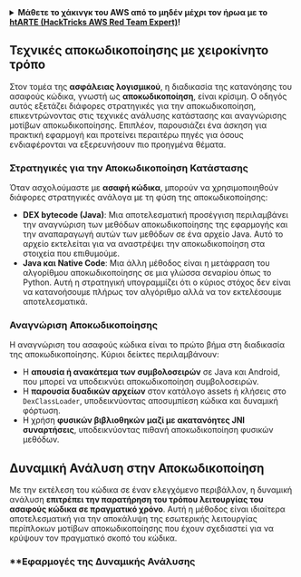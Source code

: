 <details>

<summary><strong>Μάθετε το χάκινγκ του AWS από το μηδέν μέχρι τον ήρωα με το</strong> <a href="https://training.hacktricks.xyz/courses/arte"><strong>htARTE (HackTricks AWS Red Team Expert)</strong></a><strong>!</strong></summary>

Άλλοι τρόποι για να υποστηρίξετε το HackTricks:

* Εάν θέλετε να δείτε την **εταιρεία σας να διαφημίζεται στο HackTricks** ή να **κατεβάσετε το HackTricks σε μορφή PDF** ελέγξτε τα [**ΣΧΕΔΙΑ ΣΥΝΔΡΟΜΗΣ**](https://github.com/sponsors/carlospolop)!
* Αποκτήστε το [**επίσημο PEASS & HackTricks swag**](https://peass.creator-spring.com)
* Ανακαλύψτε [**την Οικογένεια PEASS**](https://opensea.io/collection/the-peass-family), τη συλλογή μας από αποκλειστικά [**NFTs**](https://opensea.io/collection/the-peass-family)
* **Εγγραφείτε στη** 💬 [**ομάδα Discord**](https://discord.gg/hRep4RUj7f) ή στη [**ομάδα telegram**](https://t.me/peass) ή **ακολουθήστε** μας στο **Twitter** 🐦 [**@carlospolopm**](https://twitter.com/hacktricks_live)**.**
* **Μοιραστείτε τα χάκινγκ κόλπα σας υποβάλλοντας PRs στα** [**HackTricks**](https://github.com/carlospolop/hacktricks) και [**HackTricks Cloud**](https://github.com/carlospolop/hacktricks-cloud) αποθετήρια του github.

</details>

## Τεχνικές **αποκωδικοποίησης με χειροκίνητο τρόπο**

Στον τομέα της **ασφάλειας λογισμικού**, η διαδικασία της κατανόησης του ασαφούς κώδικα, γνωστή ως **αποκωδικοποίηση**, είναι κρίσιμη. Ο οδηγός αυτός εξετάζει διάφορες στρατηγικές για την αποκωδικοποίηση, επικεντρώνοντας στις τεχνικές ανάλυσης κατάστασης και αναγνώρισης μοτίβων αποκωδικοποίησης. Επιπλέον, παρουσιάζει ένα άσκηση για πρακτική εφαρμογή και προτείνει περαιτέρω πηγές για όσους ενδιαφέρονται να εξερευνήσουν πιο προηγμένα θέματα.

### **Στρατηγικές για την Αποκωδικοποίηση Κατάστασης**

Όταν ασχολούμαστε με **ασαφή κώδικα**, μπορούν να χρησιμοποιηθούν διάφορες στρατηγικές ανάλογα με τη φύση της αποκωδικοποίησης:

- **DEX bytecode (Java)**: Μια αποτελεσματική προσέγγιση περιλαμβάνει την αναγνώριση των μεθόδων αποκωδικοποίησης της εφαρμογής και την αναπαραγωγή αυτών των μεθόδων σε ένα αρχείο Java. Αυτό το αρχείο εκτελείται για να αναστρέψει την αποκωδικοποίηση στα στοιχεία που επιθυμούμε.
- **Java και Native Code**: Μια άλλη μέθοδος είναι η μετάφραση του αλγορίθμου αποκωδικοποίησης σε μια γλώσσα σεναρίου όπως το Python. Αυτή η στρατηγική υπογραμμίζει ότι ο κύριος στόχος δεν είναι να κατανοήσουμε πλήρως τον αλγόριθμο αλλά να τον εκτελέσουμε αποτελεσματικά.

### **Αναγνώριση Αποκωδικοποίησης**

Η αναγνώριση του ασαφούς κώδικα είναι το πρώτο βήμα στη διαδικασία της αποκωδικοποίησης. Κύριοι δείκτες περιλαμβάνουν:

- Η **απουσία ή ανακάτεμα των συμβολοσειρών** σε Java και Android, που μπορεί να υποδεικνύει αποκωδικοποίηση συμβολοσειρών.
- Η **παρουσία δυαδικών αρχείων** στον κατάλογο assets ή κλήσεις στο `DexClassLoader`, υποδεικνύοντας αποσυμπίεση κώδικα και δυναμική φόρτωση.
- Η χρήση **φυσικών βιβλιοθηκών μαζί με ακατανόητες JNI συναρτήσεις**, υποδεικνύοντας πιθανή αποκωδικοποίηση φυσικών μεθόδων.

## **Δυναμική Ανάλυση στην Αποκωδικοποίηση**

Με την εκτέλεση του κώδικα σε έναν ελεγχόμενο περιβάλλον, η δυναμική ανάλυση **επιτρέπει την παρατήρηση του τρόπου λειτουργίας του ασαφούς κώδικα σε πραγματικό χρόνο**. Αυτή η μέθοδος είναι ιδιαίτερα αποτελεσματική για την αποκάλυψη της εσωτερικής λειτουργίας περίπλοκων μοτίβων αποκωδικοποίησης που έχουν σχεδιαστεί για να κρύψουν τον πραγματικό σκοπό του κώδικα.

### **Εφαρμογές της Δυναμικής Ανάλυσης
